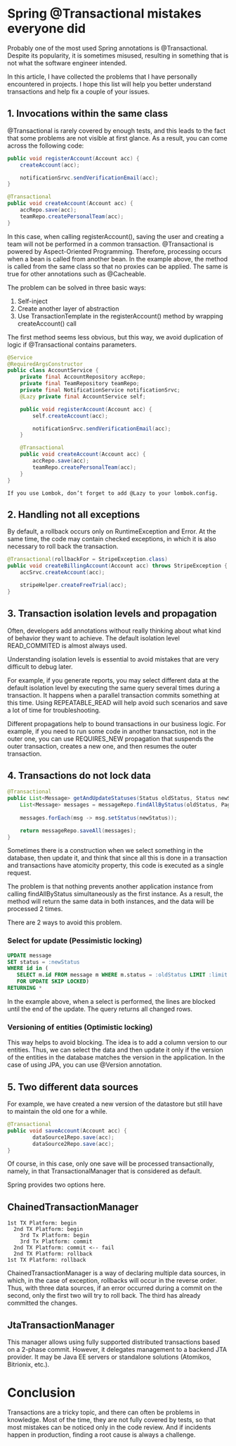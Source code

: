 # Spring @Transactional mistakes everyone did

Probably one of the most used Spring annotations is @Transactional. Despite its popularity, it is sometimes misused, resulting in something that is not what the software engineer intended.

In this article, I have collected the problems that I have personally encountered in projects. I hope this list will help you better understand transactions and help fix a couple of your issues.

## 1. Invocations within the same class

@Transactional is rarely covered by enough tests, and this leads to the fact that some problems are not visible at first glance. As a result, you can come across the following code:


```java
public void registerAccount(Account acc) {
    createAccount(acc);

    notificationSrvc.sendVerificationEmail(acc);
}

@Transactional
public void createAccount(Account acc) {
    accRepo.save(acc);
    teamRepo.createPersonalTeam(acc);
}
```

In this case, when calling registerAccount(), saving the user and creating a team will not be performed in a common transaction. @Transactional is powered by Aspect-Oriented Programming. Therefore, processing occurs when a bean is called from another bean. In the example above, the method is called from the same class so that no proxies can be applied. The same is true for other annotations such as @Cacheable.

The problem can be solved in three basic ways:

1. Self-inject
2. Create another layer of abstraction
3. Use TransactionTemplate in the registerAccount() method by wrapping createAccount() call

The first method seems less obvious, but this way, we avoid duplication of logic if @Transactional contains parameters.

```java
@Service
@RequiredArgsConstructor
public class AccountService {
    private final AccountRepository accRepo;
    private final TeamRepository teamRepo;
    private final NotificationService notificationSrvc;
    @Lazy private final AccountService self;

    public void registerAccount(Account acc) {
        self.createAccount(acc);

        notificationSrvc.sendVerificationEmail(acc);
    }

    @Transactional
    public void createAccount(Account acc) {
        accRepo.save(acc);
        teamRepo.createPersonalTeam(acc);
    }
}
```

`If you use Lombok, don’t forget to add @Lazy to your lombok.config.`

## 2. Handling not all exceptions

By default, a rollback occurs only on RuntimeException and Error. At the same time, the code may contain checked exceptions, in which it is also necessary to roll back the transaction.

```java
@Transactional(rollbackFor = StripeException.class)
public void createBillingAccount(Account acc) throws StripeException {
    accSrvc.createAccount(acc);

    stripeHelper.createFreeTrial(acc);
}
```

## 3. Transaction isolation levels and propagation

Often, developers add annotations without really thinking about what kind of behavior they want to achieve. The default isolation level READ_COMMITED is almost always used.

Understanding isolation levels is essential to avoid mistakes that are very difficult to debug later.

For example, if you generate reports, you may select different data at the default isolation level by executing the same query several times during a transaction. It happens when a parallel transaction commits something at this time. Using REPEATABLE_READ will help avoid such scenarios and save a lot of time for troubleshooting.

Different propagations help to bound transactions in our business logic. For example, if you need to run some code in another transaction, not in the outer one, you can use REQUIRES_NEW propagation that suspends the outer transaction, creates a new one, and then resumes the outer transaction.

## 4. Transactions do not lock data

```java
@Transactional
public List<Message> getAndUpdateStatuses(Status oldStatus, Status newStatus, int batchSize) {
    List<Message> messages = messageRepo.findAllByStatus(oldStatus, PageRequest.of(0, batchSize));
    
    messages.forEach(msg -> msg.setStatus(newStatus));

    return messageRepo.saveAll(messages);
}
```

Sometimes there is a construction when we select something in the database, then update it, and think that since all this is done in a transaction and transactions have atomicity property, this code is executed as a single request.

The problem is that nothing prevents another application instance from calling findAllByStatus simultaneously as the first instance. As a result, the method will return the same data in both instances, and the data will be processed 2 times.

There are 2 ways to avoid this problem.

### Select for update (Pessimistic locking)

```sql
UPDATE message
SET status = :newStatus
WHERE id in (
   SELECT m.id FROM message m WHERE m.status = :oldStatus LIMIT :limit
   FOR UPDATE SKIP LOCKED)
RETURNING *
```

In the example above, when a select is performed, the lines are blocked until the end of the update. The query returns all changed rows.

### Versioning of entities (Optimistic locking)

This way helps to avoid blocking. The idea is to add a column version to our entities. Thus, we can select the data and then update it only if the version of the entities in the database matches the version in the application. In the case of using JPA, you can use @Version annotation.

## 5. Two different data sources

For example, we have created a new version of the datastore but still have to maintain the old one for a while.

```java
@Transactional
public void saveAccount(Account acc) {
        dataSource1Repo.save(acc);
        dataSource2Repo.save(acc);
}
```

Of course, in this case, only one save will be processed transactionally, namely, in that TransactionalManager that is considered as default.

Spring provides two options here.

## ChainedTransactionManager

```text
1st TX Platform: begin
  2nd TX Platform: begin
    3rd Tx Platform: begin
    3rd Tx Platform: commit
  2nd TX Platform: commit <-- fail
  2nd TX Platform: rollback  
1st TX Platform: rollback
```

ChainedTransactionManager is a way of declaring multiple data sources, in which, in the case of exception, rollbacks will occur in the reverse order. Thus, with three data sources, if an error occurred during a commit on the second, only the first two will try to roll back. The third has already committed the changes.

## JtaTransactionManager

This manager allows using fully supported distributed transactions based on a 2-phase commit. However, it delegates management to a backend JTA provider. It may be Java EE servers or standalone solutions (Atomikos, Bitrionix, etc.).

# Conclusion

Transactions are a tricky topic, and there can often be problems in knowledge. Most of the time, they are not fully covered by tests, so that most mistakes can be noticed only in the code review. And if incidents happen in production, finding a root cause is always a challenge.